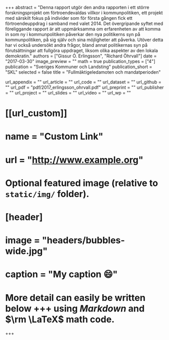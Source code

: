 +++
abstract = "Denna rapport utgör den andra rapporten i ett större forskningsprojekt om förtroendevaldas villkor i kommunpolitiken, ett projekt med särskilt fokus på individer som för första gången fick ett förtroendeuppdrag i samband med valet 2014. Det övergripande syftet med föreliggande rapport är att uppmärksamma om erfarenheten av att komma in som ny i kommunpolitiken påverkar den nya politikerns syn på kommunpolitiken, på sig själv och sina möjligheter att påverka. Utöver detta har vi också undersökt andra frågor, bland annat politikernas syn på förutsättningar att fullgöra uppdraget, liksom olika aspekter av den lokala demokratin."
authors = ["Gissur Ó. Erlingsson", "Richard Öhrvall"]
date = "2017-03-30"
image_preview = ""
math = true
publication_types = ["4"]
publication = "Sveriges Kommuner och Landsting"
publication_short = "SKL"
selected = false
title = "Fullmäktigeledamoten och mandatperioden"

url_appendix = ""
url_article = ""
url_code = ""
url_dataset = ""
url_github = ""
url_pdf = "pdf/2017_erlingsson_ohrvall.pdf"
url_preprint = ""
url_publisher  = ""
url_project = ""
url_slides = ""
url_video = ""
url_wp = ""

# [[url_custom]]
# name = "Custom Link"
# url = "http://www.example.org"

# Optional featured image (relative to `static/img/` folder).
# [header]
# image = "headers/bubbles-wide.jpg"
# caption = "My caption :smile:"


# More detail can easily be written below +++ using *Markdown* and $\rm \LaTeX$ math code.
+++

